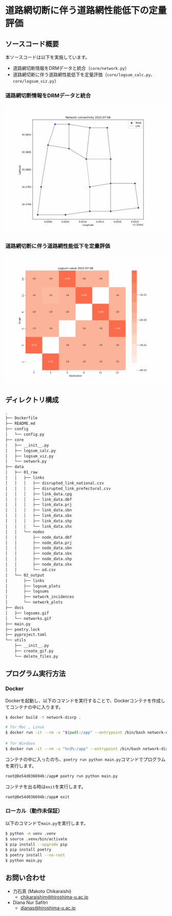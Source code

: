 # 道路網切断に伴う道路網性能低下の定量評価

## ソースコード概要

本ソースコードは以下を実施しています。

- 道路網切断情報をDRMデータと統合（`core/network.py`）
- 道路網切断に伴う道路網性能低下を定量評価（`core/logsum_calc.py`、`core/logsum_viz.py`）

### 道路網切断情報をDRMデータと統合

![disruption_animation](/docs/networks.gif)

### 道路網切断に伴う道路網性能低下を定量評価

![logsum_animation](/docs/logsums.gif)

## ディレクトリ構成

```bash
.
├── Dockerfile
├── README.md
├── config
│   └── config.py
├── core
│   ├── __init__.py
│   ├── logsum_calc.py
│   ├── logsum_viz.py
│   └── network.py
├── data
│   ├── 01_raw
│   │   ├── links
│   │   │   ├── disrupted_link_national.csv
│   │   │   ├── disrupted_link_prefectural.csv
│   │   │   ├── link_data.cpg
│   │   │   ├── link_data.dbf
│   │   │   ├── link_data.prj
│   │   │   ├── link_data.sbn
│   │   │   ├── link_data.sbx
│   │   │   ├── link_data.shp
│   │   │   └── link_data.shx
│   │   └── nodes
│   │       ├── node_data.dbf
│   │       ├── node_data.prj
│   │       ├── node_data.sbn
│   │       ├── node_data.sbx
│   │       ├── node_data.shp
│   │       ├── node_data.shx
│   │       └── od.csv
│   └── 02_output
│       ├── links
│       ├── logsum_plots
│       ├── logsums
│       ├── network_incidences
│       └── network_plots
├── docs
│   ├── logsums.gif
│   └── networks.gif
├── main.py
├── poetry.lock
├── pyproject.toml
└── utils
    ├── __init__.py
    ├── create_gif.py
    └── delete_files.py
```

## プログラム実行方法

### Docker

Dockerを起動し、以下のコマンドを実行することで、Dockerコンテナを作成してコンテナの中に入ります。

```bash
$ docker build -t network-disrp .
```

```bash
# for Mac , Linux
$ docker run -it --rm -v "$(pwd):/app" --entrypoint /bin/bash network-disrp

# for Windows
$ docker run -it --rm -v "%cd%:/app" --entrypoint /bin/bash network-disrp
```

コンテナの中に入ったのち、`poetry run python main.py`コマンドでプログラムを実行します。

```bash
root@8e54d036694b:/app# poetry run python main.py
```

コンテナを出る時は`exit`を実行します。

```bash
root@8e54d036694b:/app# exit
```

### ローカル（動作未保証）

以下のコマンドで`main.py`を実行します。

```bash
$ python -m venv .venv
$ source .venv/bin/activate
$ pip install --upgrade pip
$ pip install poetry
$ poetry install --no-root
$ python main.py
```

## お問い合わせ

- 力石真 (Makoto Chikaraishi)
  - chikaraishim@hiroshima-u.ac.jp
- Diana Nur Safitri
  - dianas@hiroshima-u.ac.jp
